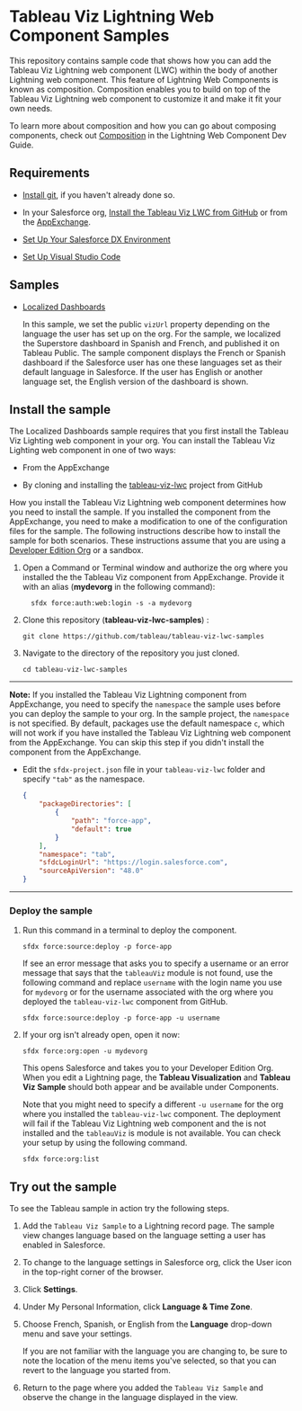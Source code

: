 # Tableau Viz Lightning Web Component Samples

This repository contains sample code that shows how you can add the Tableau Viz Lightning web component (LWC) within the body of another Lightning web component. This feature of Lightning Web Components is known as composition. Composition enables you to build on top of the Tableau Viz Lightning web component to customize it and make it fit your own needs.

To learn more about composition and how you can go about composing components, check out [Composition](https://developer.salesforce.com/docs/component-library/documentation/en/lwc/lwc.create_components_compose_intro) in the Lightning Web Component Dev Guide.

## Requirements

-   [Install git](https://git-scm.com/downloads), if you haven't already done so.

-   In your Salesforce org, [Install the Tableau Viz LWC from GitHub](https://github.com/tableau/tableau-viz-lwc) or from the [AppExchange](https://appexchange.salesforce.com/appxListingDetail?listingId=a0N4V00000GF1cSUAT).

-   [Set Up Your Salesforce DX Environment](https://trailhead.salesforce.com/en/content/learn/projects/quick-start-lightning-web-components/set-up-salesforce-dx)

-   [Set Up Visual Studio Code](https://trailhead.salesforce.com/content/learn/projects/quick-start-lightning-web-components/set-up-visual-studio-code)

## Samples

-   [Localized Dashboards](https://github.com/tableau/tableau-viz-lwc-samples/tree/dev/force-app/main/default/lwc/tableauvizlwcdemo)

    In this sample, we set the public `vizUrl` property depending on the language the user has set up on the org. For the sample, we localized the Superstore dashboard in Spanish and French, and published it on Tableau Public. The sample component displays the French or Spanish dashboard if the Salesforce user has one these languages set as their default language in Salesforce. If the user has English or another language set, the English version of the dashboard is shown.

## Install the sample

The Localized Dashboards sample requires that you first install the Tableau Viz Lighting web component in your org. You can install the Tableau Viz Lighting web component in one of two ways:

-   From the AppExchange

-   By cloning and installing the [tableau-viz-lwc](https://github.com/tableau/tableau-viz-lwc) project from GitHub

How you install the Tableau Viz Lightning web component determines how you need to install the sample. If you installed the component from the AppExchange, you need to make a modification to one of the configuration files for the sample. The following instructions describe how to install the sample for both scenarios. These instructions assume that you are using a [Developer Edition Org](https://developer.salesforce.com/signup) or a sandbox.

1. Open a Command or Terminal window and authorize the org where you installed the the Tableau Viz component from AppExchange. Provide it with an alias (**mydevorg** in the following command):

    ```
      sfdx force:auth:web:login -s -a mydevorg
    ```

1. Clone this repository (**tableau-viz-lwc-samples**) :

    ```
    git clone https://github.com/tableau/tableau-viz-lwc-samples

    ```

1. Navigate to the directory of the repository you just cloned.

    ```
    cd tableau-viz-lwc-samples

    ```

---

**Note:** If you installed the Tableau Viz Lightning component from AppExchange, you need to specify the `namespace` the sample uses before you can deploy the sample to your org. In the sample project, the `namespace` is not specified. By default, packages use the default namespace `c`, which will not work if you have installed the Tableau Viz Lightning web component from the AppExchange. You can skip this step if you didn't install the component from the AppExchange.

-   Edit the `sfdx-project.json` file in your `tableau-viz-lwc` folder and specify `"tab"` as the namespace.

    ```json
    {
        "packageDirectories": [
            {
                "path": "force-app",
                "default": true
            }
        ],
        "namespace": "tab",
        "sfdcLoginUrl": "https://login.salesforce.com",
        "sourceApiVersion": "48.0"
    }
    ```

---

### Deploy the sample

1. Run this command in a terminal to deploy the component.

    ```
    sfdx force:source:deploy -p force-app
    ```

    If see an error message that asks you to specify a username or an error message that says that the `tableauViz` module is not found, use the following command and replace `username` with the login name you use for `mydevorg` or for the username associated with the org where you deployed the `tableau-viz-lwc` component from GitHub.

    ```
    sfdx force:source:deploy -p force-app -u username
    ```

1. If your org isn't already open, open it now:

    ```
    sfdx force:org:open -u mydevorg
    ```

    This opens Salesforce and takes you to your Developer Edition Org. When you edit a Lightning page, the **Tableau Visualization** and **Tableau Viz Sample** should both appear and be available under Components.

    Note that you might need to specify a different `-u username` for the org where you installed the `tableau-viz-lwc` component. The deployment will fail if the Tableau Viz Lightning web component and the is not installed and the `tableauViz` is module is not available. You can check your setup by using the following command.

    ```
    sfdx force:org:list

    ```

## Try out the sample

To see the Tableau sample in action try the following steps.

1. Add the `Tableau Viz Sample` to a Lightning record page. The sample view changes language based on the language setting a user has enabled in Salesforce.

1. To change to the language settings in Salesforce org, click the User icon in the top-right corner of the browser.

1. Click **Settings**.

1. Under My Personal Information, click **Language & Time Zone**.

1. Choose French, Spanish, or English from the **Language** drop-down menu and save your settings.

    If you are not familiar with the language you are changing to, be sure to note the location of the menu items you've selected, so that you can revert to the language you started from.

1. Return to the page where you added the `Tableau Viz Sample` and observe the change in the language displayed in the view.
